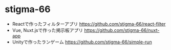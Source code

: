 # stigma-66

- Reactで作ったフィルターアプリ https://github.com/stigma-66/react-filter
- Vue, Nuxt.jsで作った掲示板アプリ https://github.com/stigma-66/nuxt-app
- Unityで作ったランゲーム https://github.com/stigma-66/simple-run

<!---
stigma-66/stigma-66 is a ✨ special ✨ repository because its `README.md` (this file) appears on your GitHub profile.
You can click the Preview link to take a look at your changes.
--->
